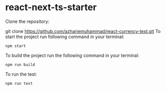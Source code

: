# react-next-ts-starter


Clone the repository:

git clone https://github.com/azhariemuhammad/react-currency-test.git
To start the project run following command in your terminal:

```npm start```

To build the project run the following command in your terminal:

```npm run build```

To run the test:

```npm run test```
